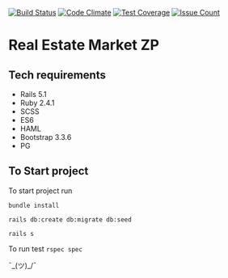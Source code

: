 [![Build Status](https://travis-ci.org/SergeyKolenko/rem_zp.svg?branch=develop)](https://travis-ci.org/SergeyKolenko/rem_zp)
[![Code Climate](https://codeclimate.com/github/SergeyKolenko/rem_zp/badges/gpa.svg)](https://codeclimate.com/github/SergeyKolenko/rem_zp)
[![Test Coverage](https://codeclimate.com/github/SergeyKolenko/rem_zp/badges/coverage.svg)](https://codeclimate.com/github/SergeyKolenko/rem_zp/coverage)
[![Issue Count](https://codeclimate.com/github/SergeyKolenko/rem_zp/badges/issue_count.svg)](https://codeclimate.com/github/SergeyKolenko/rem_zp)

# Real Estate Market ZP

## Tech requirements

- Rails 5.1
- Ruby 2.4.1
- SCSS
- ES6
- HAML
- Bootstrap 3.3.6
- PG

## To Start project

To start project run

`bundle install`

`rails db:create db:migrate db:seed`

`rails s`

To run test `rspec spec`

¯\_(ツ)_/¯